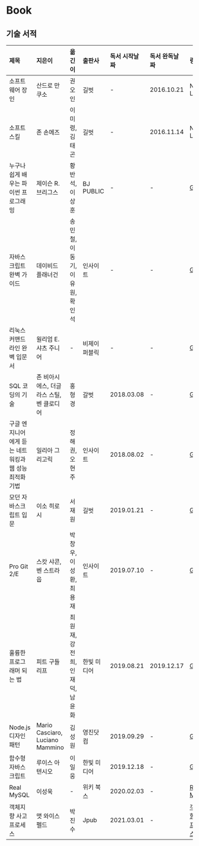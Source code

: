 # Book

## 기술 서적

| 제목                                      | 지은이                            | 옮긴이                   | 출판사     | 독서 시작날짜 | 독서 완독날짜 | 링크                                                                                                                                                                |
|:----------------------------------------|:--------------------------------|:------------------------|:----------|:-----------|:-----------|:-------------------------------------------------------------------------------------------------------------------------------------------------------------------|
| 소프트웨어 장인                             | 산드로 만쿠소                      | 권오인                   | 길벗       | -          | 2016.10.21 | No Link                                                                                                                                                            |
| 소프트 스킬                                | 존 손메즈                         | 이미령, 김태곤             | 길벗       | -          | 2016.11.14 | No Link                                                                                                                                                            |
| 누구나 쉽게 배우는 파이썬 프로그래밍              | 제이슨 R. 브리그스                  | 황반석, 이상훈             | BJ PUBLIC | -          | -          | [GO](%EB%88%84%EA%B5%AC%EB%82%98%20%EC%89%BD%EA%B2%8C%20%EB%B0%B0%EC%9A%B0%EB%8A%94%20%ED%8C%8C%EC%9D%B4%EC%8D%AC%20%ED%94%84%EB%A1%9C%EA%B7%B8%EB%9E%98%EB%B0%8D) |
| 자바스크립트 완벽 가이드                       | 데이비드 플래너건                   | 송민철, 이동기, 이유원, 확인석 | 인사이트    | -          | -          | [GO](%EC%9E%90%EB%B0%94%EC%8A%A4%ED%81%AC%EB%A6%BD%ED%8A%B8%20%EC%99%84%EB%B2%BD%20%EA%B0%80%EC%9D%B4%EB%93%9C)                                                    |
| 리눅스 커맨드라인 완벽 입문서                   | 윌리엄 E. 샤츠 주니어               | -                       | 비제이퍼블릭 | -          | -          | [GO](%EB%A6%AC%EB%88%85%EC%8A%A4%20%EC%BB%A4%EB%A7%A8%EB%93%9C%EB%9D%BC%EC%9D%B8%20%EC%99%84%EB%B2%BD%20%EC%9E%85%EB%AC%B8%EC%84%9C)                               |
| SQL 코딩의 기술                            | 존 비아시에스, 더글라스 스틸, 벤 클로디어 | 홍형경                   | 갈벗       | 2018.03.08 | -          | [GO](SQL%20%EC%BD%94%EB%94%A9%EC%9D%98%20%EA%B8%B0%EC%88%A0)                                                                                                       |
| 구글 엔지니어에게 듣는 네트워킹과 웹 성능 최적화 기법 | 일리아 그리고릭                     | 정해권, 오현주             | 인사이트    | 2018.08.02 | -          | [GO](%EB%84%A4%ED%8A%B8%EC%9B%8C%ED%82%B9%EA%B3%BC%20%EC%9B%B9%20%EC%84%B1%EB%8A%A5%20%EC%B5%9C%EC%A0%81%ED%99%94%20%EA%B8%B0%EB%B2%95)                            |
| 모던 자바스크립트 입문                        | 이소 히로시                        | 서재원                   | 길벗       | 2019.01.21 | -          | [GO](%EB%AA%A8%EB%8D%98%20%EC%9E%90%EB%B0%94%EC%8A%A4%ED%81%AC%EB%A6%BD%ED%8A%B8%20%EC%9E%85%EB%AC%B8)                                                             |
| Pro Git 2/E                             | 스캇 샤콘, 벤 스트라웁               | 박창우, 이성환, 최용재       | 인사이트    | 2019.07.10 | -          | [GO](Pro%20Git)                                                                                                                                                    |
| 훌륭한 프로그래머 되는 법                      | 피트 구들리프                      | 최원재, 강전희, 인재덕, 남윤화 | 한빛 미디어 | 2019.08.21 | 2019.12.17 | [GO](%ED%9B%8C%EB%A5%AD%ED%95%9C%20%ED%94%84%EB%A1%9C%EA%B7%B8%EB%9E%98%EB%A8%B8%20%EB%90%98%EB%8A%94%20%EB%B2%95)                                                 |
| Node.js 디자인패턴                         | Mario Casciaro, Luciano Mammino | 김성원                   | 영진닷컴    | 2019.09.29 | -          | [Go](Node.js%20디자인%20패턴)                                                                                                                                        |
| 함수형 자바스크립트                           | 루이스 아텐시오                     | 이일웅                   | 한빛 미디어 | 2019.12.18 | -          | [GO](%ED%95%A8%EC%88%98%ED%98%95%20%EC%9E%90%EB%B0%94%EC%8A%A4%ED%81%AC%EB%A6%BD%ED%8A%B8)                                                                         |
| Real MySQL                               | 이성욱                            | -                      | 위키 북스   | 2020.02.03 | -           | [Real MySQL](Real%20MySQL)                                                                                                                                                                    |
| 객체지향 사고 프로세스                               | 맷 와이스펠드                            | 박진수                      | Jpub   | 2021.03.01 | -           | [객체지향 사고 프로세스](%EA%B0%9D%EC%B2%B4%EC%A7%80%ED%96%A5%20%EC%82%AC%EA%B3%A0%20%ED%94%84%EB%A1%9C%EC%84%B8%EC%8A%A4)                                                                                                                                                                    |
